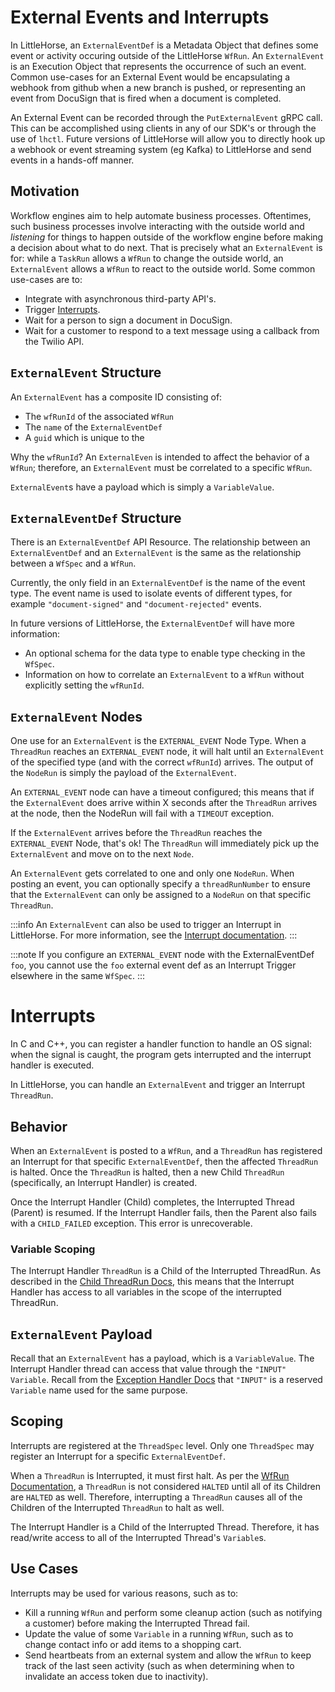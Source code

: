 # External Events and Interrupts

In LittleHorse, an `ExternalEventDef` is a Metadata Object that defines some event or activity occuring outside of the LittleHorse `WfRun`. An `ExternalEvent` is an Execution Object that represents the occurrence of such an event. Common use-cases for an External Event would be encapsulating a webhook from github when a new branch is pushed, or representing an event from DocuSign that is fired when a document is completed.

An External Event can be recorded through the `PutExternalEvent` gRPC call. This can be accomplished using clients in any of our SDK's or through the use of `lhctl`. Future versions of LittleHorse will allow you to directly hook up a webhook or event streaming system (eg Kafka) to LittleHorse and send events in a hands-off manner.

## Motivation

Workflow engines aim to help automate business processes. Oftentimes, such business processes involve interacting with the outside world and _listening_ for things to happen outside of the workflow engine before making a decision about what to do next. That is precisely what an `ExternalEvent` is for: while a `TaskRun` allows a `WfRun` to change the outside world, an `ExternalEvent` allows a `WfRun` to react to the outside world. Some common use-cases are to:

- Integrate with asynchronous third-party API's.
- Trigger [Interrupts](./11-interrupts.md).
- Wait for a person to sign a document in DocuSign.
- Wait for a customer to respond to a text message using a callback from the Twilio API.

## `ExternalEvent` Structure

An `ExternalEvent` has a composite ID consisting of:

- The `wfRunId` of the associated `WfRun`
- The `name` of the `ExternalEventDef`
- A `guid` which is unique to the

Why the `wfRunId`? An `ExternalEven` is intended to affect the behavior of a `WfRun`; therefore, an `ExternalEvent` must be correlated to a specific `WfRun`.

`ExternalEvent`s have a payload which is simply a `VariableValue`.

## `ExternalEventDef` Structure

There is an `ExternalEventDef` API Resource. The relationship between an `ExternalEventDef` and an `ExternalEvent` is the same as the relationship between a `WfSpec` and a `WfRun`.

Currently, the only field in an `ExternalEventDef` is the name of the event type. The event name is used to isolate events of different types, for example `"document-signed"` and `"document-rejected"` events.

In future versions of LittleHorse, the `ExternalEventDef` will have more information:

- An optional schema for the data type to enable type checking in the `WfSpec`.
- Information on how to correlate an `ExternalEvent` to a `WfRun` without explicitly setting the `wfRunId`.

## `ExternalEvent` Nodes

One use for an `ExternalEvent` is the `EXTERNAL_EVENT` Node Type. When a `ThreadRun` reaches an `EXTERNAL_EVENT` node, it will halt until an `ExternalEvent` of the specified type (and with the correct `wfRunId`) arrives. The output of the `NodeRun` is simply the payload of the `ExternalEvent`.

An `EXTERNAL_EVENT` node can have a timeout configured; this means that if the `ExternalEvent` does arrive within X seconds after the `ThreadRun` arrives at the node, then the NodeRun will fail with a `TIMEOUT` exception.

If the `ExternalEvent` arrives before the `ThreadRun` reaches the `EXTERNAL_EVENT` Node, that's ok! The `ThreadRun` will immediately pick up the `ExternalEvent` and move on to the next `Node`.

An `ExternalEvent` gets correlated to one and only one `NodeRun`. When posting an event, you can optionally specify a `threadRunNumber` to ensure that the `ExternalEvent` can only be assigned to a `NodeRun` on that specific `ThreadRun`.

:::info
An `ExternalEvent` can also be used to trigger an Interrupt in LittleHorse. For more information, see the [Interrupt documentation](./11-interrupts.md).
:::

:::note
If you configure an `EXTERNAL_EVENT` node with the ExternalEventDef `foo`, you cannot use the `foo` external event def as an Interrupt Trigger elsewhere in the same `WfSpec`.
:::

# Interrupts

In C and C++, you can register a handler function to handle an OS signal: when the signal is caught, the program gets interrupted and the interrupt handler is executed.

In LittleHorse, you can handle an `ExternalEvent` and trigger an Interrupt `ThreadRun`.

## Behavior

When an `ExternalEvent` is posted to a `WfRun`, and a `ThreadRun` has registered an Interrupt for that specific `ExternalEventDef`, then the affected `ThreadRun` is halted. Once the `ThreadRun` is halted, then a new Child `ThreadRun` (specifically, an Interrupt Handler) is created.

Once the Interrupt Handler (Child) completes, the Interrupted Thread (Parent) is resumed. If the Interrupt Handler fails, then the Parent also fails with a `CHILD_FAILED` exception. This error is unrecoverable.

### Variable Scoping

The Interrupt Handler `ThreadRun` is a Child of the Interrupted ThreadRun. As described in the [Child ThreadRun Docs](./08-child-threads.md#variable-scoping), this means that the Interrupt Handler has access to all variables in the scope of the interrupted ThreadRun.

## `ExternalEvent` Payload

Recall that an `ExternalEvent` has a payload, which is a `VariableValue`. The Interrupt Handler thread can access that value through the `"INPUT"` `Variable`. Recall from the [Exception Handler Docs](./10-exception-handling.md) that `"INPUT"` is a reserved `Variable` name used for the same purpose.

## Scoping

Interrupts are registered at the `ThreadSpec` level. Only one `ThreadSpec` may register an Interrupt for a specific `ExternalEventDef`.

When a `ThreadRun` is Interrupted, it must first halt. As per the [WfRun Documentation](./01-workflows.md#lifecycle), a `ThreadRun` is not considered `HALTED` until all of its Children are `HALTED` as well. Therefore, interrupting a `ThreadRun` causes all of the Children of the Interrupted `ThreadRun` to halt as well.

The Interrupt Handler is a Child of the Interrupted Thread. Therefore, it has read/write access to all of the Interrupted Thread's `Variable`s.

## Use Cases

Interrupts may be used for various reasons, such as to:

- Kill a running `WfRun` and perform some cleanup action (such as notifying a customer) before making the Interrupted Thread fail.
- Update the value of some `Variable` in a running `WfRun`, such as to change contact info or add items to a shopping cart.
- Send heartbeats from an external system and allow the `WfRun` to keep track of the last seen activity (such as when determining when to invalidate an access token due to inactivity).
